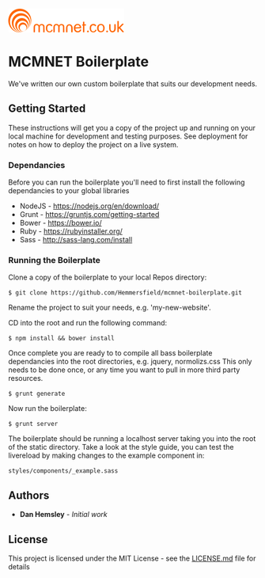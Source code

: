 ![](https://github.com/Hemmersfield/boilerplate/blob/master/images/logo.svg)

# MCMNET Boilerplate

We've written our own custom boilerplate that suits our development needs. 

## Getting Started

These instructions will get you a copy of the project up and running on your local machine for development and testing purposes. See deployment for notes on how to deploy the project on a live system.

### Dependancies

Before you can run the boilerplate you'll need to first install the following dependancies to your global libraries

* NodeJS - https://nodejs.org/en/download/ 
* Grunt - https://gruntjs.com/getting-started
* Bower - https://bower.io/
* Ruby - https://rubyinstaller.org/ 
* Sass - http://sass-lang.com/install 


### Running the Boilerplate

Clone a copy of the boilerplate to your local Repos directory:

```
$ git clone https://github.com/Hemmersfield/mcmnet-boilerplate.git
```

Rename the project to suit your needs, e.g. 'my-new-website'.


CD into the root and run the following command:

```
$ npm install && bower install
```

Once complete you are ready to to compile all bass boilerplate dependancies into the root directories, e.g. jquery, normolizs.css This only needs to be done once, or any time you want to pull in more third party resources.

```
$ grunt generate
```

Now run the boilerplate:

```
$ grunt server
```

The boilerplate should be running a localhost server taking you into the root of the static directory. Take a look at the style guide, you can test the livereload by making changes to the example component in:

```
styles/components/_example.sass
```

## Authors

* **Dan Hemsley** - *Initial work*


## License

This project is licensed under the MIT License - see the [LICENSE.md](LICENSE.md) file for details


